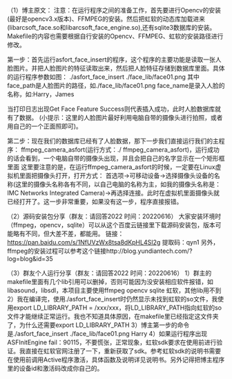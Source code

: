 （1）博主原文：
注意：在运行程序之间的准备工作，首先要进行Opencv的安装(最好是opencv3.x版本)、FFMPEG的安装。然后把虹软的动态库加载进来(libarcsoft_face.so和libarcsoft_face_engine.so),还有sqlite3数据库的安装。Makefile的内容也需要根据自行安装的Opencv、FFMPEG、虹软的安装路径进行修改。


第一步：首先运行asfort_face_insert的程序，这个程序的主要功能是读取一张人脸图片。并把人脸图片的特征读取出来，然后把人脸特征存储到数据库里面。具体的运行程序参数如图：
./asfort_face_insert ./face_lib/face01.png
其中face_path是人脸图片的路径，如./face_lib/face01.png
face_name是录入人脸的名称，如:Harry，James

当打印日志出现Get Face Feature Success则代表插入成功，此时人脸数据库就有了数据。
(小提示：这里的人脸图片最好利用电脑自带的摄像头进行拍照，或者用自己的一个正面照即可)。


第二步：现在我们的数据库已经有了人脸数据，那下一步我们直接运行我们的主程序：
ffmpeg_camera_asfort(运行方式：./ ffmpeg_camera_asfort)，运行成功的话会看到，一个电脑自带的摄像头出现，并且会把自己的名字显示在一个矩形框里面
这里要注意的是，在运行ffmpeg_camera_asfort的时候，一定要在Linux虚拟机里面把摄像头打开，打开方式：
首选项->可移动设备->选择摄像头设备的名称(这里的摄像头名称各有不同，以自己电脑的名称为主，如我的摄像头名称是：IMC Networks Integrated Camera)->再选择连接。此时在虚拟机里面摄像头就已经打开了。这一步非常重要，如果没有这一步，程序直接报错。

（2）源码安装包分享（群友：请回答2022 时间：20220616）
大家安装环境时（ffmpeg，opencv，sqlite）可以从这个百度云链接里下载源码安装包，版本可能略有不同，但大差不差，都能用。
链接：https://pan.baidu.com/s/1NfUVzWx8tsa8dKpHL4SI2g 
提取码：qyn1
另外，ffmpeg的安装过程可以参考这个链接http://blog.yundiantech.com/?log=blog&id=35

（3）群友个人运行分享（群友：请回答2022 时间：20220616）
    1）群主的makefile里面有几个lib引用可以删掉，否则可能因为没安装相应软件报错，如libasound，libsdl，本项目主要使用ffmpeg opencv sqlite 虹软，其他lib用不到
    2）我在编译完，使用./asfort_face_insert时仍然显示未找到虹软的so文件，我使用export LD_LIBRARY_PATH = /xxx/xxx，将LD_LIBRARY_PATH指向虹软的so文件才能继续正常运行。我也不知道具体原因，在makefile里已经指定这文件夹了，为什么还需要export LD_LIBRARY_PATH
    3）博主第一步的命令是./asfort_face_insert ./face_lib/face01.png Harry
    4）如果运行程序出现ASFInitEngine fail：90115，不要慌张，正常现象，虹软sdk要求在使用前进行验证。我直接在虹软官网注册了一下，重新获取了sdk。参考虹软sdk的说明书需要在使用前调用Active程序激活，具体函数及说明详见说明书。另外记得把博主程序里的设备id和激活码改成你自己的。
